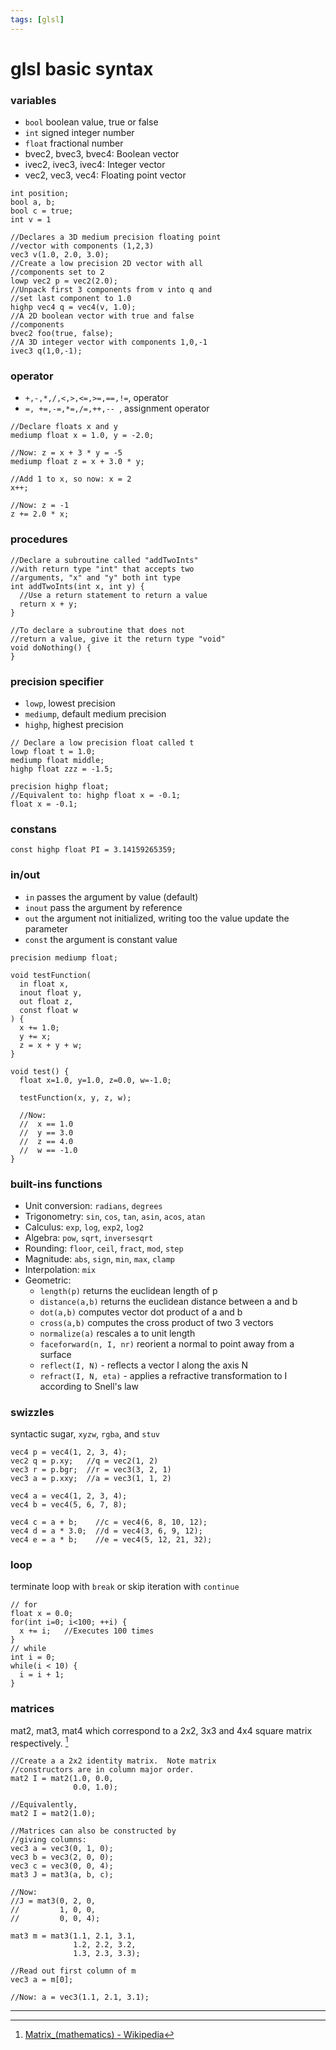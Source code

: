 ```yaml
---
tags: [glsl]
---
```

# glsl basic syntax

### variables
- `bool` boolean value, true or false
- `int` signed integer number
- `float` fractional number
- bvec2, bvec3, bvec4: Boolean vector
- ivec2, ivec3, ivec4: Integer vector
- vec2, vec3, vec4: Floating point vector
```
int position;
bool a, b;
bool c = true;
int v = 1
```
```
//Declares a 3D medium precision floating point
//vector with components (1,2,3)
vec3 v(1.0, 2.0, 3.0);
//Create a low precision 2D vector with all
//components set to 2
lowp vec2 p = vec2(2.0);  
//Unpack first 3 components from v into q and
//set last component to 1.0
highp vec4 q = vec4(v, 1.0);  
//A 2D boolean vector with true and false
//components
bvec2 foo(true, false);
//A 3D integer vector with components 1,0,-1
ivec3 q(1,0,-1);
```

### operator
- `+,-,*,/,<,>,<=,>=,==,!=`, operator
- `=, +=,-=,*=,/=,++,-- `, assignment operator

```
//Declare floats x and y
mediump float x = 1.0, y = -2.0;

//Now: z = x + 3 * y = -5
mediump float z = x + 3.0 * y;

//Add 1 to x, so now: x = 2
x++;  

//Now: z = -1
z += 2.0 * x;
```

### procedures
```
//Declare a subroutine called "addTwoInts"
//with return type "int" that accepts two
//arguments, "x" and "y" both int type
int addTwoInts(int x, int y) {
  //Use a return statement to return a value
  return x + y;
}

//To declare a subroutine that does not
//return a value, give it the return type "void"
void doNothing() {
}
```

### precision specifier
- `lowp`, lowest precision
- `mediump`, default medium precision
- `highp`, highest precision  
```
// Declare a low precision float called t
lowp float t = 1.0;  
mediump float middle;
highp float zzz = -1.5;
```
```
precision highp float;  
//Equivalent to: highp float x = -0.1;
float x = -0.1;  
```

### constans
```
const highp float PI = 3.14159265359;
```
### in/out
- `in` passes the argument by value (default)
- `inout` pass the argument by reference
- `out` the argument not initialized, writing too the value update the parameter
- `const` the argument is constant value  
```
precision mediump float;

void testFunction(
  in float x,
  inout float y,
  out float z,
  const float w
) {
  x += 1.0;
  y += x;
  z = x + y + w;
}

void test() {
  float x=1.0, y=1.0, z=0.0, w=-1.0;

  testFunction(x, y, z, w);

  //Now:
  //  x == 1.0
  //  y == 3.0
  //  z == 4.0
  //  w == -1.0
}
```

### built-ins functions
- Unit conversion: `radians`, `degrees`
- Trigonometry: `sin`, `cos`, `tan`, `asin`, `acos`, `atan`
- Calculus: `exp`, `log`, `exp2`, `log2`
- Algebra: `pow`, `sqrt`, `inversesqrt`
- Rounding: `floor`, `ceil`, `fract`, `mod`, `step`
- Magnitude: `abs`, `sign`, `min`, `max`, `clamp`
- Interpolation: `mix`
- Geometric: 
    + `length(p)` returns the euclidean length of p
    + `distance(a,b)` returns the euclidean distance between a and b
    + `dot(a,b)` computes vector dot product of a and b
    + `cross(a,b)` computes the cross product of two 3 vectors
    + `normalize(a)` rescales a to unit length
    + `faceforward(n, I, nr)` reorient a normal to point away from a surface
    + `reflect(I, N)` - reflects a vector I along the axis N
    + `refract(I, N, eta)` - applies a refractive transformation to I according to Snell's law

### swizzles
syntactic sugar, `xyzw`, `rgba`, and `stuv`
```
vec4 p = vec4(1, 2, 3, 4);
vec2 q = p.xy;   //q = vec2(1, 2)
vec3 r = p.bgr;  //r = vec3(3, 2, 1)
vec3 a = p.xxy;  //a = vec3(1, 1, 2)
```
```
vec4 a = vec4(1, 2, 3, 4);
vec4 b = vec4(5, 6, 7, 8);

vec4 c = a + b;    //c = vec4(6, 8, 10, 12);
vec4 d = a * 3.0;  //d = vec4(3, 6, 9, 12);
vec4 e = a * b;    //e = vec4(5, 12, 21, 32);
```

### loop
terminate loop with `break` or skip iteration with `continue`
```
// for
float x = 0.0;
for(int i=0; i<100; ++i) {
  x += i;   //Executes 100 times
}
// while
int i = 0;
while(i < 10) {
  i = i + 1;
}
```

### matrices
 mat2, mat3, mat4 which correspond to a 2x2, 3x3 and 4x4 square matrix respectively. [^Matrix]
```
//Create a a 2x2 identity matrix.  Note matrix
//constructors are in column major order.
mat2 I = mat2(1.0, 0.0,
              0.0, 1.0);

//Equivalently,
mat2 I = mat2(1.0);

//Matrices can also be constructed by
//giving columns:
vec3 a = vec3(0, 1, 0);
vec3 b = vec3(2, 0, 0);
vec3 c = vec3(0, 0, 4);
mat3 J = mat3(a, b, c);

//Now:
//J = mat3(0, 2, 0,
//         1, 0, 0,
//         0, 0, 4);
```
```
mat3 m = mat3(1.1, 2.1, 3.1,
              1.2, 2.2, 3.2,
              1.3, 2.3, 3.3);

//Read out first column of m
vec3 a = m[0];

//Now: a = vec3(1.1, 2.1, 3.1);
```

---
[^Matrix]: [Matrix_(mathematics) - Wikipedia](https://en.wikipedia.org/wiki/Matrix_(mathematics))
